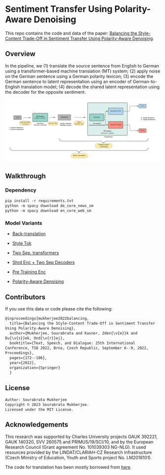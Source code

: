 # Sentiment Transfer Using Polarity-Aware Denoising

This repo contains the code and data of the paper: [Balancing the Style-Content Trade-Off in Sentiment Transfer Using Polarity-Aware Denoising](https://link.springer.com/chapter/10.1007/978-3-031-16270-1_15).

## Overview

In the pipeline, we (1) translate the source sentence from English to German using a transformer-based machine translation (MT) system; (2) apply noise on the German sentence using a German polarity lexicon; (3) encode the German sentence to latent representation using an encoder of German-to-English translation model; (4) decode the shared latent representation using the decoder for the opposite sentiment.


<p align="left">
  <img src="image/SentimentTransfer.png"/>
</p>

## Walkthrough

### Dependency

    pip install -r requirements.txt
    python -m spacy download de_core_news_sm
    python -m spacy download en_core_web_sm

### Model Variants

* [Back-translation](https://github.com/SOURO/polarity-denoising-sentiment-transfer/tree/main/back-translation)

* [Style Tok](https://github.com/SOURO/polarity-denoising-sentiment-transfer/tree/main/style_token)
  
* [Two Sep. transformers](https://github.com/SOURO/polarity-denoising-sentiment-transfer/tree/main/sep_enc_sep_dec)
  
* [Shrd Enc + Two Sep Decoders](https://github.com/SOURO/polarity-denoising-sentiment-transfer/tree/main/shared_enc_diff_dec)
  
* [Pre Training Enc](https://github.com/SOURO/polarity-denoising-sentiment-transfer/tree/main/pretrnd_enc)
  
* [Polarity-Aware Denoising](https://github.com/SOURO/polarity-denoising-sentiment-transfer/tree/main/polarity_aware_noising)


## Contributors
If you use this data or code please cite the following:
  
    @inproceedings{mukherjee2022balancing,
      title={Balancing the Style-Content Trade-Off in Sentiment Transfer Using Polarity-Aware Denoising},
      author={Mukherjee, Sourabrata and Kasner, Zden{\v{e}}k and Du{\v{s}}ek, Ond{\v{r}}ej},
      booktitle={Text, Speech, and Dialogue: 25th International Conference, TSD 2022, Brno, Czech Republic, September 6--9, 2022, Proceedings},
      pages={172--186},
      year={2022},
      organization={Springer}
      }

## License

    Author: Sourabrata Mukherjee
    Copyright © 2023 Sourabrata Mukherjee.
    Licensed under the MIT License.

## Acknowledgements

This research was supported by Charles University projects GAUK 392221, GAUK 140320, SVV 260575 and PRIMUS/19/SCI/10, and by the European Research Council (Grant agreement No. 101039303 NG-NLG). It used resources provided by the LINDAT/CLARIAH-CZ Research Infrastructure (Czech Ministry of Education, Youth and Sports project No. LM2018101).

The code for translation has been mostly borrowed from [here](https://github.com/bentrevett/pytorch-seq2seq/blob/master/6%20-%20Attention%20is%20All%20You%20Need.ipynb).


